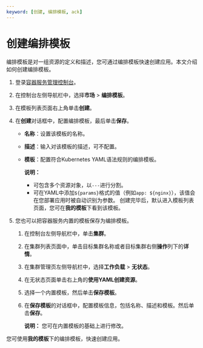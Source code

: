 ```yaml
---
keyword: [创建, 编排模板, ack]
---
```


# 创建编排模板

编排模板是对一组资源的定义和描述，您可通过编排模板快速创建应用。本文介绍如何创建编排模板。

1.  登录[容器服务管理控制台](https://cs.console.aliyun.com)。

2.  在控制台左侧导航栏中，选择**市场** \> **编排模板**。

3.  在模板列表页面右上角单击**创建**。

4.  在**创建**对话框中，配置编排模板，最后单击**保存**。

    -   **名称**：设置该模板的名称。
    -   **描述**：输入对该模板的描述，可不配置。
    -   **模板**：配置符合Kubernetes YAML语法规则的编排模板。

        **说明：**

        -   可包含多个资源对象，以`---`进行分割。
        -   可在YAML中添加`${params}`格式的值（例如`app: ${nginx}`），该值会在您部署应用时被自动识别为参数。
    创建完毕后，默认进入模板列表页面，您可在**我的模板**下看到该模板。

5.  您也可以把容器服务内置的模板保存为编排模板。

    1.  在控制台左侧导航栏中，单击**集群**。

    2.  在集群列表页面中，单击目标集群名称或者目标集群右侧**操作**列下的**详情**。

    3.  在集群管理页左侧导航栏中，选择**工作负载** \> **无状态**。

    4.  在无状态页面单击右上角的**使用YAML创建资源**。

    5.  选择一个内置模板，然后单击**保存模板**。

    6.  在**保存模板**的对话框中，配置模板信息，包括名称、描述和模板。然后单击**保存**。

        **说明：** 您可在内置模板的基础上进行修改。


您可使用**我的模板**下的编排模板，快速创建应用。

